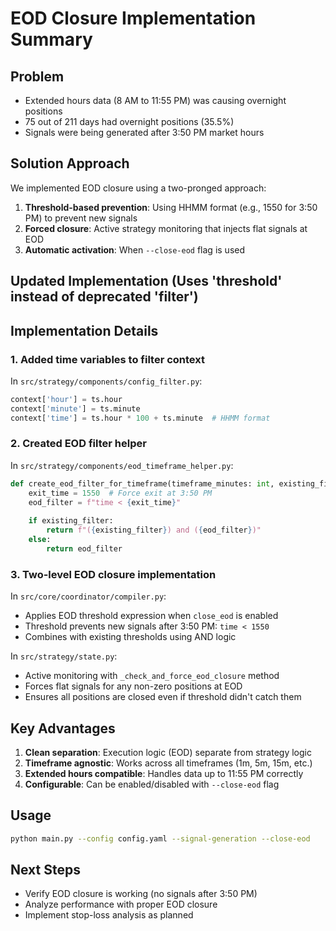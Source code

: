# EOD Closure Implementation Summary

## Problem
- Extended hours data (8 AM to 11:55 PM) was causing overnight positions
- 75 out of 211 days had overnight positions (35.5%)
- Signals were being generated after 3:50 PM market hours

## Solution Approach
We implemented EOD closure using a two-pronged approach:

1. **Threshold-based prevention**: Using HHMM format (e.g., 1550 for 3:50 PM) to prevent new signals
2. **Forced closure**: Active strategy monitoring that injects flat signals at EOD
3. **Automatic activation**: When `--close-eod` flag is used

## Updated Implementation (Uses 'threshold' instead of deprecated 'filter')

## Implementation Details

### 1. Added time variables to filter context
In `src/strategy/components/config_filter.py`:
```python
context['hour'] = ts.hour
context['minute'] = ts.minute  
context['time'] = ts.hour * 100 + ts.minute  # HHMM format
```

### 2. Created EOD filter helper
In `src/strategy/components/eod_timeframe_helper.py`:
```python
def create_eod_filter_for_timeframe(timeframe_minutes: int, existing_filter: str = None) -> str:
    exit_time = 1550  # Force exit at 3:50 PM
    eod_filter = f"time < {exit_time}"
    
    if existing_filter:
        return f"({existing_filter}) and ({eod_filter})"
    else:
        return eod_filter
```

### 3. Two-level EOD closure implementation
In `src/core/coordinator/compiler.py`:
- Applies EOD threshold expression when `close_eod` is enabled
- Threshold prevents new signals after 3:50 PM: `time < 1550`
- Combines with existing thresholds using AND logic

In `src/strategy/state.py`:
- Active monitoring with `_check_and_force_eod_closure` method
- Forces flat signals for any non-zero positions at EOD
- Ensures all positions are closed even if threshold didn't catch them

## Key Advantages
1. **Clean separation**: Execution logic (EOD) separate from strategy logic
2. **Timeframe agnostic**: Works across all timeframes (1m, 5m, 15m, etc.)
3. **Extended hours compatible**: Handles data up to 11:55 PM correctly
4. **Configurable**: Can be enabled/disabled with `--close-eod` flag

## Usage
```bash
python main.py --config config.yaml --signal-generation --close-eod
```

## Next Steps
- Verify EOD closure is working (no signals after 3:50 PM)
- Analyze performance with proper EOD closure
- Implement stop-loss analysis as planned